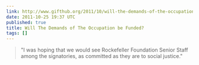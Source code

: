 ```yaml
---
link: http://www.gifthub.org/2011/10/will-the-demands-of-the-occupation-be-funded.html
date: 2011-10-25 19:37 UTC
published: true
title: Will The Demands of The Occupation be Funded?
tags: []
---
```


> "I was hoping that we would see Rockefeller Foundation Senior Staff among the signatories, as committed as they are to social justice."
